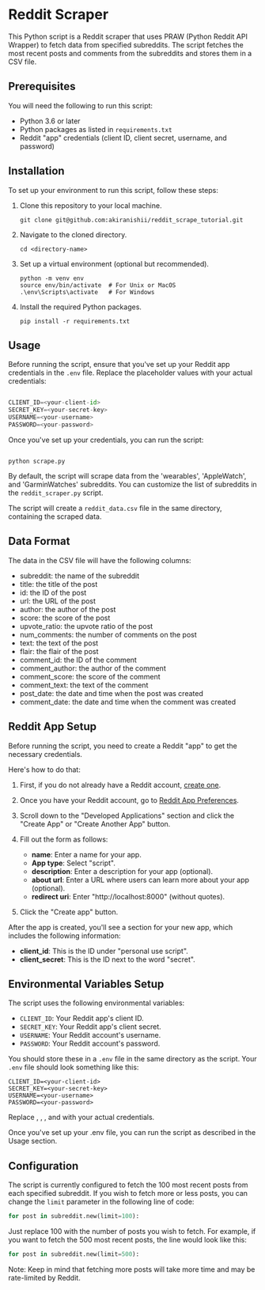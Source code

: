 # Reddit Scraper

This Python script is a Reddit scraper that uses PRAW (Python Reddit API Wrapper) to fetch data from specified subreddits. The script fetches the most recent posts and comments from the subreddits and stores them in a CSV file.

## Prerequisites

You will need the following to run this script:

- Python 3.6 or later
- Python packages as listed in `requirements.txt`
- Reddit "app" credentials (client ID, client secret, username, and password)

## Installation

To set up your environment to run this script, follow these steps:

1. Clone this repository to your local machine.

    ```
    git clone git@github.com:akiranishii/reddit_scrape_tutorial.git
    ```

2. Navigate to the cloned directory.

    ```
    cd <directory-name>
    ```

3. Set up a virtual environment (optional but recommended).

    ```
    python -m venv env
    source env/bin/activate  # For Unix or MacOS
    .\env\Scripts\activate   # For Windows
    ```

4. Install the required Python packages.

    ```
    pip install -r requirements.txt
    ```

## Usage

Before running the script, ensure that you've set up your Reddit app credentials in the `.env` file. Replace the placeholder values with your actual credentials:


``` python

CLIENT_ID=<your-client-id>
SECRET_KEY=<your-secret-key>
USERNAME=<your-username>
PASSWORD=<your-password>

```


Once you've set up your credentials, you can run the script:

```

python scrape.py

```


By default, the script will scrape data from the 'wearables', 'AppleWatch', and 'GarminWatches' subreddits. You can customize the list of subreddits in the `reddit_scraper.py` script.

The script will create a `reddit_data.csv` file in the same directory, containing the scraped data.

## Data Format

The data in the CSV file will have the following columns:

- subreddit: the name of the subreddit
- title: the title of the post
- id: the ID of the post
- url: the URL of the post
- author: the author of the post
- score: the score of the post
- upvote_ratio: the upvote ratio of the post
- num_comments: the number of comments on the post
- text: the text of the post
- flair: the flair of the post
- comment_id: the ID of the comment
- comment_author: the author of the comment
- comment_score: the score of the comment
- comment_text: the text of the comment
- post_date: the date and time when the post was created
- comment_date: the date and time when the comment was created


## Reddit App Setup

Before running the script, you need to create a Reddit "app" to get the necessary credentials. 

Here's how to do that:

1. First, if you do not already have a Reddit account, [create one](https://www.reddit.com/register/).

2. Once you have your Reddit account, go to [Reddit App Preferences](https://www.reddit.com/prefs/apps).

3. Scroll down to the "Developed Applications" section and click the "Create App" or "Create Another App" button.

4. Fill out the form as follows:

    - **name**: Enter a name for your app.
    - **App type**: Select "script".
    - **description**: Enter a description for your app (optional).
    - **about url**: Enter a URL where users can learn more about your app (optional).
    - **redirect uri**: Enter "http://localhost:8000" (without quotes).

5. Click the "Create app" button.

After the app is created, you'll see a section for your new app, which includes the following information:

- **client_id**: This is the ID under "personal use script".
- **client_secret**: This is the ID next to the word "secret".

## Environmental Variables Setup

The script uses the following environmental variables:

- `CLIENT_ID`: Your Reddit app's client ID.
- `SECRET_KEY`: Your Reddit app's client secret.
- `USERNAME`: Your Reddit account's username.
- `PASSWORD`: Your Reddit account's password.

You should store these in a `.env` file in the same directory as the script. Your `.env` file should look something like this:

```env
CLIENT_ID=<your-client-id>
SECRET_KEY=<your-secret-key>
USERNAME=<your-username>
PASSWORD=<your-password>
```

Replace <your-client-id>, <your-secret-key>, <your-username>, and <your-password> with your actual credentials.

Once you've set up your .env file, you can run the script as described in the Usage section.

## Configuration

The script is currently configured to fetch the 100 most recent posts from each specified subreddit. If you wish to fetch more or less posts, you can change the `limit` parameter in the following line of code:

```python
for post in subreddit.new(limit=100):
```

Just replace 100 with the number of posts you wish to fetch. For example, if you want to fetch the 500 most recent posts, the line would look like this:

```python
for post in subreddit.new(limit=500):
```

Note: Keep in mind that fetching more posts will take more time and may be rate-limited by Reddit.
